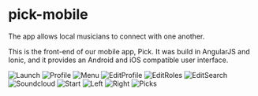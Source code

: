 # pick-mobile

The  app allows local musicians to connect with one another.

This is the front-end of our mobile app, Pick. It was build in AngularJS and Ionic, and it provides an Android and iOS compatible user interface.


![Launch](./resources/readme-images/Launch.png)
![Profile](./resources/readme-images/Profile.png)
![Menu](./resources/readme-images/Menu.png)
![EditProfile](./resources/readme-images/EditProfile.png)
![EditRoles](./resources/readme-images/EditRoles.png)
![EditSearch](./resources/readme-images/EditSearch.png)
![Soundcloud](./resources/readme-images/Soundcloud.png)
![Start](./resources/readme-images/Start.png)
![Left](./resources/readme-images/Left.png)
![Right](./resources/readme-images/Right.png)
![Picks](./resources/readme-images/Picks.png)
